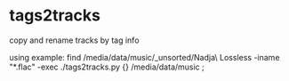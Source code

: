 tags2tracks
===========

copy and rename tracks by tag info

using example:
find /media/data/music/_unsorted/Nadja\ Lossless -iname "*.flac" -exec ./tags2tracks.py {} /media/data/music \;
